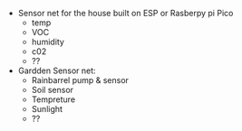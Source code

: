 * Sensor net for the house built on ESP or Rasberpy pi Pico
  * temp
  * VOC
  * humidity
  * c02
  * ??
* Gardden Sensor net:
  * Rainbarrel pump & sensor
  * Soil sensor
  * Tempreture
  * Sunlight
  * ??